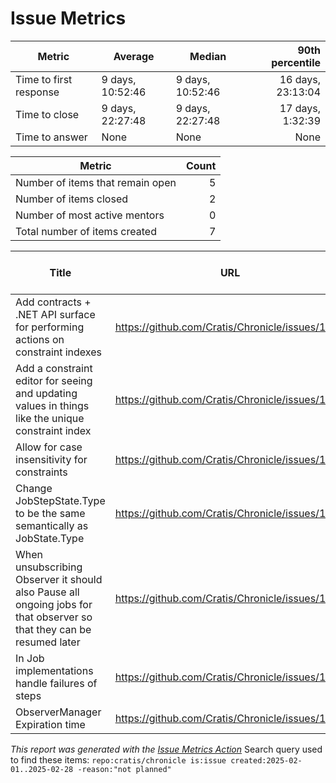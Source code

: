 # Issue Metrics

| Metric | Average | Median | 90th percentile |
| --- | --- | --- | ---: |
| Time to first response | 9 days, 10:52:46 | 9 days, 10:52:46 | 16 days, 23:13:04 |
| Time to close | 9 days, 22:27:48 | 9 days, 22:27:48 | 17 days, 1:32:39 |
| Time to answer | None | None | None |

| Metric | Count |
| --- | ---: |
| Number of items that remain open | 5 |
| Number of items closed | 2 |
| Number of most active mentors | 0 |
| Total number of items created | 7 |

| Title | URL | Author | Time to first response | Time to close | Time to answer |
| --- | --- | --- | --- | --- | --- |
| Add contracts + .NET API surface for performing actions on constraint indexes | https://github.com/Cratis/Chronicle/issues/1725 | [einari](https://github.com/einari) | None | 1 day, 0:36:45 | None |
| Add a constraint editor for seeing and updating values in things like the unique constraint index | https://github.com/Cratis/Chronicle/issues/1724 | [einari](https://github.com/einari) | None | None | None |
| Allow for case insensitivity for constraints | https://github.com/Cratis/Chronicle/issues/1723 | [einari](https://github.com/einari) | 1:27:24 | None | None |
| Change JobStepState.Type to be the same semantically as JobState.Type | https://github.com/Cratis/Chronicle/issues/1706 | [woksin](https://github.com/woksin) | None | None | None |
| When unsubscribing Observer it should also Pause all ongoing jobs for that observer so that they can be resumed later | https://github.com/Cratis/Chronicle/issues/1705 | [woksin](https://github.com/woksin) | None | None | None |
| In Job implementations handle failures of steps | https://github.com/Cratis/Chronicle/issues/1703 | [woksin](https://github.com/woksin) | None | None | None |
| ObserverManager Expiration time | https://github.com/Cratis/Chronicle/issues/1692 | [woksin](https://github.com/woksin) | 18 days, 20:18:08 | 18 days, 20:18:52 | None |

_This report was generated with the [Issue Metrics Action](https://github.com/github/issue-metrics)_
Search query used to find these items: `repo:cratis/chronicle is:issue created:2025-02-01..2025-02-28 -reason:"not planned"`
